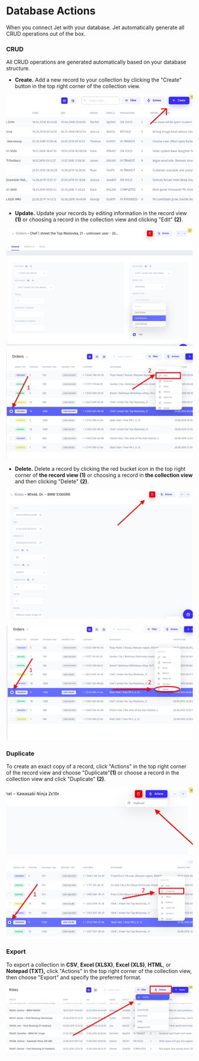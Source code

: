 # Database Actions

When you connect Jet with your database. Jet automatically generate all CRUD operations out of the box.

### CRUD

All CRUD operations are generated automatically based on your database structure. 

* **Create.** Add a new record to your collection by clicking the "Create" button in the top right corner of the collection view. 

![](../../.gitbook/assets/snimok-ekrana-2019-07-26-v-15.35.28.png)



* **Update.** Update your records by editing information in the record view **\(1\)** or choosing a record in the collection view and clicking "Edit" **\(2\)**. 

![pic. 1](../../.gitbook/assets/snimok-ekrana-2019-07-26-v-16.25.49.png)

![pic. 2](../../.gitbook/assets/snimok-ekrana-2019-07-26-v-16.20.22.png)

* **Delete.** Delete a record by clicking the red bucket icon in the top right corner of **the record view \(1\)** or choosing a record in **the collection view** and then clicking "Delete" **\(2\)**.

![pic. 1](../../.gitbook/assets/snimok-ekrana-2019-07-26-v-15.59.51.png)

![pic. 2](../../.gitbook/assets/snimok-ekrana-2019-07-26-v-16.14.45.png)

### Duplicate

To create an exact copy of a record, click "Actions" in the top right corner of the record view and choose "Duplicate"**\(1\)** or choose a record in the collection view and click "Duplicate" **\(2\)**.

![pic. 1](../../.gitbook/assets/snimok-ekrana-2019-07-26-v-15.49.20.png)

![pic. 2](../../.gitbook/assets/snimok-ekrana-2019-07-26-v-16.18.10.png)

### Export

To export a collection in **CSV**, **Excel \(XLSX\)**, **Excel \(XLS\)**, **HTML**, or **Notepad \(TXT\),** click "Actions" in the top right corner of the collection view, then choose "Export" and specify the preferred format. 

![](../../.gitbook/assets/snimok-ekrana-2019-07-26-v-15.56.18.png)

## 


